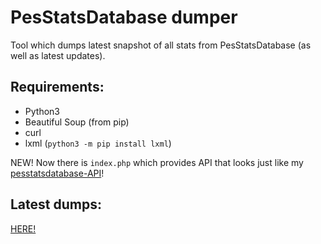 # PesStatsDatabase dumper
Tool which dumps latest snapshot of all stats from PesStatsDatabase (as well as latest updates).

## Requirements:
 - Python3
 - Beautiful Soup (from pip)
 - curl
 - lxml (`python3 -m pip install lxml`)
 
NEW! Now there is `index.php` which provides API that looks just like my [pesstatsdatabase-API](https://github.com/lazanet/pesstatsdatabase-API)!
 
 ## Latest dumps:
 [HERE!](https://github.com/lazanet/psd-dumper/releases)
